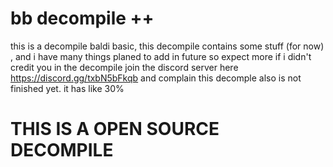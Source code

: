 # bb decompile ++
this is a decompile baldi basic, this decompile contains some stuff (for now) , and i have many things planed to add in future so expect more
if i didn't credit you in the decompile join the discord server here https://discord.gg/txbN5bFkqb and complain
this decomple also is not finished yet. it has like 30%

# THIS IS A OPEN SOURCE DECOMPILE 
     